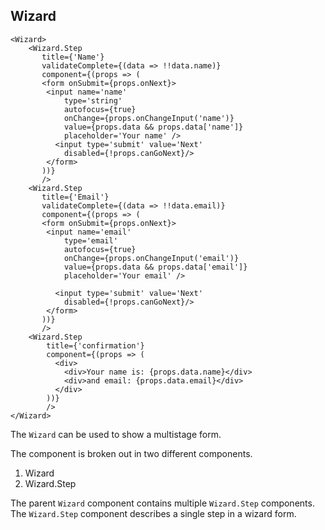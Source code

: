 ## Wizard
    
    <Wizard>
        <Wizard.Step 
           title={'Name'}
           validateComplete={(data => !!data.name)}
           component={(props => (
           <form onSubmit={props.onNext}>
            <input name='name'
                type='string'
                autofocus={true}
                onChange={props.onChangeInput('name')}
                value={props.data && props.data['name']}
                placeholder='Your name' />
              <input type='submit' value='Next'
                disabled={!props.canGoNext}/>
            </form>
           ))}
           />
        <Wizard.Step 
           title={'Email'}
           validateComplete={(data => !!data.email)}
           component={(props => (
           <form onSubmit={props.onNext}>
            <input name='email'
                type='email'
                autofocus={true}
                onChange={props.onChangeInput('email')}
                value={props.data && props.data['email']}
                placeholder='Your email' />

              <input type='submit' value='Next'
                disabled={!props.canGoNext}/>
            </form>
           ))}
           />
        <Wizard.Step 
            title={'confirmation'}
            component={(props => (
              <div>
                <div>Your name is: {props.data.name}</div>
                <div>and email: {props.data.email}</div>
              </div>
            ))}
            />
    </Wizard>


The `Wizard` can be used to show a multistage form.

The component is broken out in two different components. 

1. Wizard 
2. Wizard.Step
    
The parent `Wizard` component contains multiple `Wizard.Step` components. The `Wizard.Step` component describes a single step in a wizard form.
